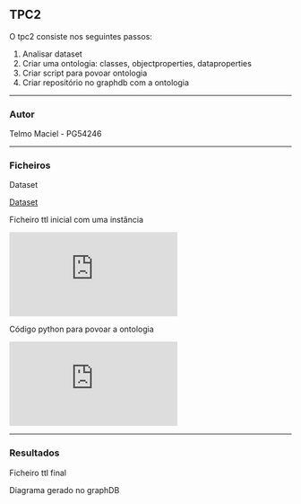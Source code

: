 
## TPC2

O tpc2 consiste nos seguintes passos:

1) Analisar dataset
2) Criar uma ontologia: classes, objectproperties, dataproperties
3) Criar script para povoar ontologia
4) Criar repositório no graphdb com a ontologia
_____

###  Autor
Telmo Maciel - PG54246
_____

### Ficheiros

Dataset

[Dataset](https://github.com/telmomaciel9/RPCW2024/blob/main/TPC2/db.json)

Ficheiro ttl inicial com uma instância

![ttlinicial](https://github.com/telmomaciel9/RPCW2024/blob/main/TPC2/inicio.ttl)

Código python para povoar a ontologia

![geraTTL.py](https://github.com/telmomaciel9/RPCW2024/blob/main/TPC2/geraTTL.py)

----- 

### Resultados

Ficheiro ttl final


Diagrama gerado no graphDB

